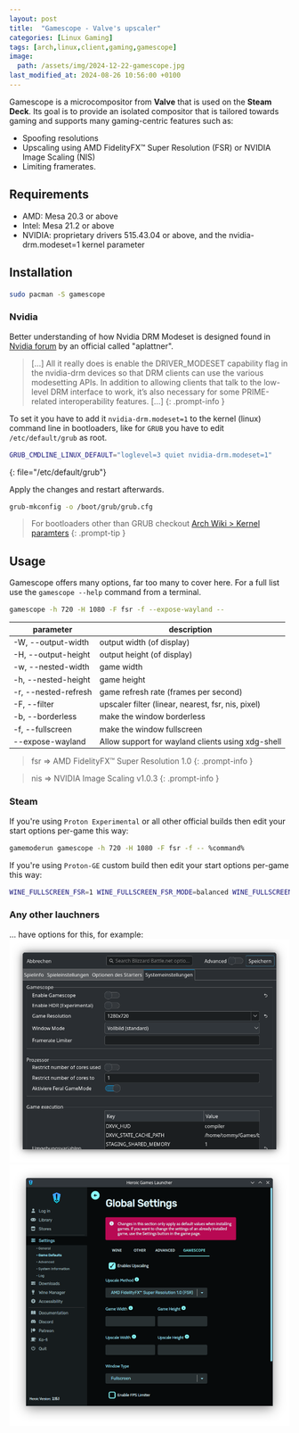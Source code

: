 ```yaml
---
layout: post
title:  "Gamescope - Valve's upscaler"
categories: [Linux Gaming]
tags: [arch,linux,client,gaming,gamescope]
image:
  path: /assets/img/2024-12-22-gamescope.jpg
last_modified_at: 2024-08-26 10:56:00 +0100
---
```

Gamescope is a microcompositor from **Valve** that is used on the **Steam Deck**. Its goal is to provide an isolated compositor that is tailored towards gaming and supports many gaming-centric features such as:
* Spoofing resolutions
* Upscaling using AMD FidelityFX™ Super Resolution (FSR) or NVIDIA Image Scaling (NIS)
* Limiting framerates.

## Requirements
* AMD: Mesa 20.3 or above
* Intel: Mesa 21.2 or above
* NVIDIA: proprietary drivers 515.43.04 or above, and the nvidia-drm.modeset=1 kernel parameter

## Installation
```bash
sudo pacman -S gamescope
```

### Nvidia
Better understanding of how Nvidia DRM Modeset is designed found in [Nvidia forum](https://forums.developer.nvidia.com/t/understanding-nvidia-drm-modeset-1-nvidia-linux-driver-modesetting/204068/3) by an official called "aplattner".

> [...] All it really does is enable the DRIVER_MODESET capability flag in the nvidia-drm devices so that DRM clients can use the various modesetting APIs. In addition to allowing clients that talk to the low-level DRM interface to work, it’s also necessary for some PRIME-related interoperability features. [...]
{: .prompt-info }

To set it you have to add it `nvidia-drm.modeset=1` to the kernel (linux) command line in bootloaders, like for `GRUB` you have to edit `/etc/default/grub` as root.
```bash
GRUB_CMDLINE_LINUX_DEFAULT="loglevel=3 quiet nvidia-drm.modeset=1"
```
{: file="/etc/default/grub"}

Apply the changes and restart afterwards.
```bash
grub-mkconfig -o /boot/grub/grub.cfg
```
> For bootloaders other than GRUB checkout [Arch Wiki > Kernel paramters](https://wiki.archlinux.org/title/Kernel_parameters)
{: .prompt-tip }

## Usage
Gamescope offers many options, far too many to cover here. For a full list use the `gamescope --help` command from a terminal. 
```bash
gamescope -h 720 -H 1080 -F fsr -f --expose-wayland --
```
| parameter | description |
| --- | --- |
| -W, --output-width | output width (of display) |
| -H, --output-height | output height (of display) |
| -w, --nested-width | game width |
| -h, --nested-height | game height |
| -r, --nested-refresh | game refresh rate (frames per second) |
| -F, --filter | upscaler filter (linear, nearest, fsr, nis, pixel) |
| -b, --borderless | make the window borderless |
| -f, --fullscreen | make the window fullscreen |
| --expose-wayland | Allow support for wayland clients using xdg-shell |
> fsr => AMD FidelityFX™ Super Resolution 1.0
{: .prompt-info }

> nis => NVIDIA Image Scaling v1.0.3
{: .prompt-info }

### Steam
If you're using `Proton Experimental` or all other official builds then edit your start options per-game this way:
```bash
gamemoderun gamescope -h 720 -H 1080 -F fsr -f -- %command%
```

If you're using `Proton-GE` custom build then edit your start options per-game this way:
```bash
WINE_FULLSCREEN_FSR=1 WINE_FULLSCREEN_FSR_MODE=balanced WINE_FULLSCREEN_FSR_STRENGTH=1 %command%
```

### Any other lauchners
... have options for this, for example:
![gamescope-lutris](/assets/img/gamescope-lutris.png)
![gamescope-heroic](/assets/img/gamescope-heroic.png)
